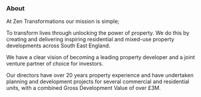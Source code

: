 ### About

At Zen Transformations our mission is simple;

To transform lives through unlocking the power of property.  We do this by creating and delivering inspiring residential and mixed-use property developments across South East England.

We have a clear vision of becoming a leading property developer and a joint venture partner of choice for investors.

Our directors have over 20 years property experience and have undertaken planning and development projects for several commercial and residential units, with a combined Gross Development Value of over £3M.
